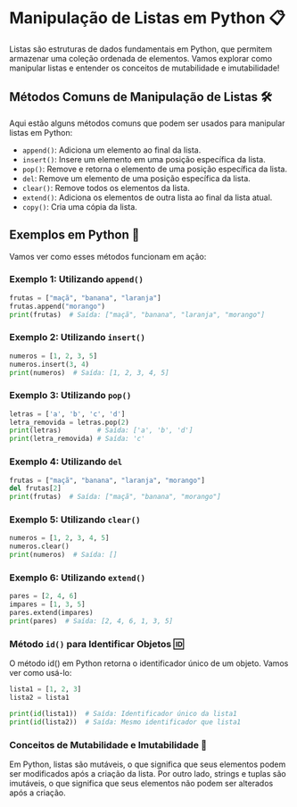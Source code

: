 # Manipulação de Listas em Python 📋

Listas são estruturas de dados fundamentais em Python, que permitem armazenar uma coleção ordenada de elementos. Vamos explorar como manipular listas e entender os conceitos de mutabilidade e imutabilidade!

## Métodos Comuns de Manipulação de Listas 🛠️

Aqui estão alguns métodos comuns que podem ser usados para manipular listas em Python:

- `append()`: Adiciona um elemento ao final da lista.
- `insert()`: Insere um elemento em uma posição específica da lista.
- `pop()`: Remove e retorna o elemento de uma posição específica da lista.
- `del`: Remove um elemento de uma posição específica da lista.
- `clear()`: Remove todos os elementos da lista.
- `extend()`: Adiciona os elementos de outra lista ao final da lista atual.
- `copy()`: Cria uma cópia da lista.

## Exemplos em Python 🐍

Vamos ver como esses métodos funcionam em ação:

### Exemplo 1: Utilizando `append()`

```python
frutas = ["maçã", "banana", "laranja"]
frutas.append("morango")
print(frutas)  # Saída: ["maçã", "banana", "laranja", "morango"]
```

### Exemplo 2: Utilizando `insert()`

```python
numeros = [1, 2, 3, 5]
numeros.insert(3, 4)
print(numeros)  # Saída: [1, 2, 3, 4, 5]
```

### Exemplo 3: Utilizando `pop()`

```python
letras = ['a', 'b', 'c', 'd']
letra_removida = letras.pop(2)
print(letras)         # Saída: ['a', 'b', 'd']
print(letra_removida) # Saída: 'c'
```

### Exemplo 4: Utilizando `del`

```python
frutas = ["maçã", "banana", "laranja", "morango"]
del frutas[2]
print(frutas)  # Saída: ["maçã", "banana", "morango"]
```

### Exemplo 5: Utilizando `clear()`

```python
numeros = [1, 2, 3, 4, 5]
numeros.clear()
print(numeros)  # Saída: []

```
### Exemplo 6: Utilizando `extend()`

``` python
pares = [2, 4, 6]
impares = [1, 3, 5]
pares.extend(impares)
print(pares)  # Saída: [2, 4, 6, 1, 3, 5]

```


### Método `id()` para Identificar Objetos 🆔

O método id() em Python retorna o identificador único de um objeto. Vamos ver como usá-lo:

```python
lista1 = [1, 2, 3]
lista2 = lista1

print(id(lista1))  # Saída: Identificador único da lista1
print(id(lista2))  # Saída: Mesmo identificador que lista1

```

### Conceitos de Mutabilidade e Imutabilidade 🔧

Em Python, listas são mutáveis, o que significa que seus elementos podem ser modificados após a criação da lista. Por outro lado, strings e tuplas são imutáveis, o que significa que seus elementos não podem ser alterados após a criação.

